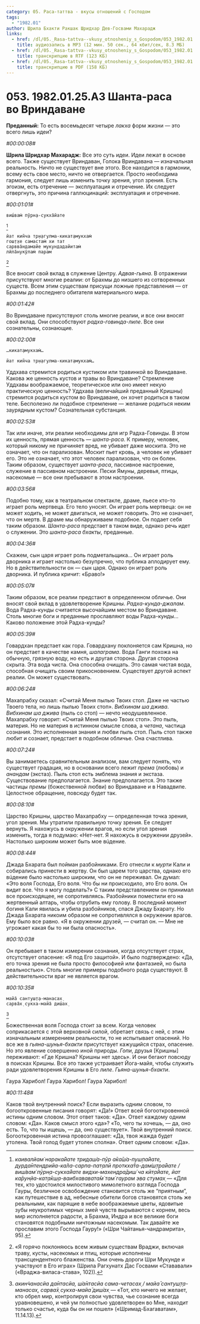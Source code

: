 ```yaml
---
category: 05. Раса-таттва - вкусы отношений с Господом
tags:
  - "1982.01"
author: Шрила Бхакти Ракшак Шридхар Дев-Госвами Махарадж
links:
  - href: /dl/05._Rasa-tattva--vkusy_otnosheniy_s_Gospodom/053_1982.01.25.A3_SridharMj_Shanta-rasa_vo_Vrindavane.mp3
    title: аудиозапись в MP3 (12 мин. 50 сек., 64 кбит/сек, 8.3 МБ)
  - href: /dl/05._Rasa-tattva--vkusy_otnosheniy_s_Gospodom/053_1982.01.25.A3_SridharMj_Shanta-rasa_vo_Vrindavane.rtf
    title: транскрипцию в RTF (123 КБ)
  - href: /dl/05._Rasa-tattva--vkusy_otnosheniy_s_Gospodom/053_1982.01.25.A3_SridharMj_Shanta-rasa_vo_Vrindavane.pdf
    title: транскрипцию в PDF (158 КБ)
---
```


# 053. 1982.01.25.A3 Шанта-раса во Вриндаване

**Преданный:** То есть восемьдесят четыре *лакха* форм жизни — это всего лишь идеи?

*#00:00:08#*

**Шрила Шридхар Махарадж:** Все это суть идеи. Идеи лежат в основе всего. Также существует Вриндаван, Голока Вриндавана — изначальная реальность. Ничто не существует вне этого. Все находится в гармонии, всему есть свое место, ничто не отвергается. Просто необходима гармония, следует лишь изменить точку зрения, угол зрения. Есть эгоизм, есть отречение — эксплуатация и отречение. Их следует отвергнуть, это причина галлюцинаций: эксплуатация и отречение.

*#00:01:01#*

    виш́вам̇ пӯрн̣а-сукха̄йате
[^_ftn1]

    йат кин̃ча тр̣н̣агулма-кикат̣амукхам̇
    гош̣т̣хе самастам̇ хи тат
    сарвва̄ндамайе мукундадайитам̇
    лӣла̄нукӯлам̇ парам
[^_ftn2]

Все вносит свой вклад в служение Центру. *Адвая-гьяна*. В отражении присутствуют многие реалии: от Брахмы до низшего из сотворенных существ. Всем этим существам присущи ложные представления — от Брахмы до последнего обитателя материального мира.

*#00:01:42#*

Во Вриндаване присутствуют столь многие реалии, и все они вносят свой вклад. Они способствуют *радха-говинда-лиле*. Все они сознательны, сознающие.

*#00:02:00#*

    …кикат̣амукхам̇…

    йат кин̃ча тр̣н̣агулма-кикат̣амукхам̇…

Уддхава стремится родиться кустиком или травинкой во Вриндаване. Какова же ценность кустов и травы во Вриндаване? Стремление Уддхавы воображаемое, теоретическое или оно имеет некую практическую ценность? Уддхава (величайший преданный Кришны) стремится родиться кустом во Вриндаване, он хочет родиться в таком теле. Бесполезно ли подобное стремление — желание родиться неким заурядным кустом? Сознательная субстанция.

*#00:02:53#*

Так или иначе, эти реалии необходимы для игр Радха-Говинды. В этом их ценность, прямая ценность — *шанта-раса*. К примеру, человек, который никому не причиняет вред, не убивает даже москита. Это не означает, что он парализован. Москит пьет кровь, а человек не убивает его. Это не означает, что этот человек парализован, что он болен. Таким образом, существует *шанта-раса*, пассивное настроение, служение в пассивном настроении. Пески Ямуны, деревья, птицы, насекомые — все они пребывают в этом настроении.

*#00:03:56#*

Подобно тому, как в театральном спектакле, драме, пьесе кто-то играет роль мертвеца. Его тело уносят. Он играет роль мертвеца: он не может ходить, не может двигаться, не может говорить. Это не означает, что он мертв. В драме мы обнаруживаем подобное. Он подает себя таким образом. *Шанта-раса* предстает в таком виде, однако речь идет о служении. Это *шанта-раса бхакты*, преданные.

*#00:04:36#*

Скажем, сын царя играет роль подметальщика… Он играет роль дворника и играет настолько безупречно, что публика аплодирует ему. Но в действительности он — сын царя. Однако он играет роль дворника. И публика кричит: «Браво!»

*#00:05:07#*

Таким образом, все реалии предстают в определенном обличье. Они вносят свой вклад в удовлетворение Кришны. *Радха-кунда-джалам*. Вода Радха-кунды считается высочайшим местом во Вриндаване. Столь многие боги и преданные прославляют воды Радха-кунды… Каково положение этой Радха-кунды?

*#00:05:39#*

Говардхан предстает как гора. Говардхану поклоняется сам Кришна, но он предстает в качестве камня, *шалаграма*. Вода Ганги похожа на обычную, грязную воду, но есть и другая сторона. Другая сторона скрыта. Эта вода чиста. Она способна очищать. Это самая чистая вода, способная очищать своим прикосновением. Существует другой аспект реалии. Он может существовать.

*#00:06:24#*

Махапрабху сказал: «Считай Меня пылью Твоих стоп. Даже не частью Твоего тела, но лишь пылью Твоих стоп». *Вибхинам ша джива*. *Вибхинам ша джива* (пыль со стоп) — нечто неодушевленное. Махапрабху говорит: «Считай Меня пылью Твоих стоп». Это пыль, материя. Но не материя в истинном смысле слова, а *четана*, частица сознания. Это исполненная знания и любви пыль стоп. Пыль стоп также любит и сознает, предстает в подобном обличье. Она счастлива.

*#00:07:24#*

Вы занимаетесь сравнительным анализом, вам следует понять, что существует градация, но в основании всего лежит *према* (любовь) и *анандам* (экстаз). Пыль стоп есть эмблема знания и экстаза. Существование предполагается. Знание предполагается. Это также частицы *премы* (божественной любви) во Вриндаване и в Навадвипе. Целостное обращение, повсюду будет так.

*#00:08:10#*

Царство Кришны, царство Махапрабху — определенная точка зрения, угол зрения. Мы утратили правильную точку зрения. Ее следует вернуть. Я нахожусь в окружении врагов, но если угол зрения изменить, тогда я подумаю: «Нет-нет. Я нахожусь в окружении друзей». Настолько широким может быть мое вúдение.

*#00:08:44#*

Джада Бхарата был пойман разбойниками. Его отнесли к *мурти* Кали и собирались принести в жертву. Он был царем того царства, однако его вúдение было настолько широким, что он не переживал. Он думал: «Это воля Господа, Его воля. Что бы ни происходило, это Его воля. Он видит все. Что я могу поделать?» С таким представлением он принимал все происходящее, не сопротивляясь. Разбойники поместили его на жертвенный алтарь, чтобы отрубить ему голову. В последний момент богиня Кали явилась и убила разбойников, спася Джаду Бхарату. Но Джада Бхарата никоим образом не сопротивлялся в окружении врагов. Ему было все равно. «Я в окружении друзей, — считал он. — Мне не угрожает какая бы то ни была опасность».

*#00:10:03#*

Он пребывает в таком измерении сознания, когда отсутствует страх, отсутствует опасение: «Я под Его защитой». И было подтверждено: «Да, его точка зрения не была просто философией или фантазией, но была реальностью». Столь многие примеры подобного рода существуют. В действительности враг не является врагом.

*#00:10:35#*

    майа̄ сантуш̣т̣а-манасах̣
    сарва̄х̣ сукха-майа̄ диш́ах̣
[^_ftn3]

Божественная воля Господа стоит за всем. Когда человек соприкасается с этой верховной силой, обретает связь с ней, с этим изначальным измерением реальности, то не испытывает опасений. Но все же в *гьяна-шунья-бхакти* присутствует кажущийся страх, опасение. Но это явление совершенно иной природы. *Гопи*, друзья [Кришны] переживают: «Где Кришна? Кришны нет здесь». И они бегают повсюду в поисках Кришны. Все это также устраивает Йога-майя, чтобы служить ради удовлетворения Кришны в Его *лиле*. *Гьяна-шунья-бхакти*.

Гаура Харибол! Гаура Харибол! Гаура Харибол!

*#00:11:48#*

Каков твой внутренний поиск? Если выразить одним словом, то богооткровенные писания говорят: «Да!» Ответ всей богооткровенной истины одним словом. Этот ответ таков: «Да». Ответ каждому одним словом: «Да». Каков смысл этого «да»? «То, чего ты хочешь, — да, оно есть. То, что ты ищешь, — да, оно существует». Твой внутренний поиск. Богооткровенная истина провозглашает: «Да, твоя жажда будет утолена. Твой голод будет утолен сполна». Ответ одним словом: «Да».



[^_ftn1]: *каивалйам̇ нарака̄йате тридаш́а-пӯр а̄ка̄ш́а-пуш̣па̄йате, дурда̄нтендрийа-ка̄ла-сарпа-пат̣алӣ проткха̄та-дам̇ш̣т̣ра̄йате / виш́вам̇ пӯрн̣а-сукха̄йате видхи-махендра̄диш́ ча кӣт̣а̄йате, йат ка̄рун̣йа-кат̣а̄кш̣а-ваибхававата̄м̇ там̇ гаурам эва стумах̣* — «Для тех, кто удостоился милостивого мимолетного взгляда Господа Гауры, безличное освобождение становится столь же “приятным”, как путешествие в ад, небесные обители богов становятся столь же реальными, как парящие в небе воображаемые цветы, ядовитые зубы неукротимых черных змей чувств вырываются с корнем, весь мир исполняется радости, а Брахма, Индра и все великие боги становятся подобными ничтожным насекомым. Так давайте же прославим этого Господа Гауру!» («Шри Чайтанья-чандрамрита», 95).

[^_ftn2]: «Я горячо поклоняюсь всем живым существам Враджи, включая траву, кусты, насекомых и птиц, которые исполнены трансцендентного блаженства. Они очень дороги Шри Мукунде и участвуют в Его играх» (Шрила Рагхунатх Дас Госвами «Стававали» («Враджа-виласа-става», 102)).

[^_ftn3]: *акин̃чанасйа да̄нтасйа, ш́а̄нтасйа сама-четасах̣ / майа̄ сантуш̣т̣а-манасах̣, сарва̄х̣ сукха-майа̄ диш́ах̣* — «Тот, кто ничего не желает, кто обрел мир, контролируя свои чувства, чье сознание всегда уравновешено, и чей ум полностью удовлетворен во Мне, находит только счастье, куда бы он ни пошел» («Шримад-Бхагаватам», 11.14.13).

